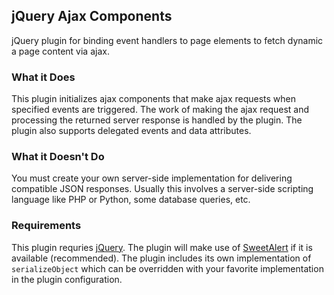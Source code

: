 ## jQuery Ajax Components
jQuery plugin for binding event handlers to page elements to fetch dynamic a page content via ajax.

### What it Does
This plugin initializes ajax components that make ajax requests when specified events are triggered. The work of making the ajax request and processing the returned server response is handled by the plugin. The plugin also supports delegated events and data attributes.

### What it Doesn't Do
You must create your own server-side implementation for delivering compatible JSON responses. Usually this involves a server-side scripting language like PHP or Python, some database queries, etc.

### Requirements
This plugin requries [jQuery](https://jquery.com/download/). The plugin will make use of [SweetAlert](http://t4t5.github.io/sweetalert/) if it is available (recommended). The plugin includes its own implementation of `serializeObject` which can be overridden with your favorite implementation in the plugin configuration.
